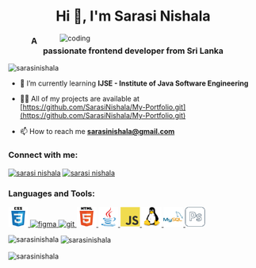 <h1 align="center">Hi 👋, I'm Sarasi Nishala</h1>

<img align="right" alt="coding" width="400" src="https://i.pinimg.com/originals/e7/26/c7/e726c74ac081eed50feee1433d12c998.gif">

<h3 align="center">A passionate frontend developer from Sri Lanka</h3>

<p align="left"> <img src="https://komarev.com/ghpvc/?username=sarasinishala&label=Profile%20views&color=0e75b6&style=flat" alt="sarasinishala" /> </p>

- 🌱 I’m currently learning **IJSE - Institute of Java Software Engineering**

- 👨‍💻 All of my projects are available at [https://github.com/SarasiNishala/My-Portfolio.git](https://github.com/SarasiNishala/My-Portfolio.git)

- 📫 How to reach me **sarasinishala@gmail.com**

<h3 align="left">Connect with me:</h3>
<p align="left">
<a href="https://linkedin.com/in/sarasi nishala" target="blank"><img align="center" src="https://raw.githubusercontent.com/rahuldkjain/github-profile-readme-generator/master/src/images/icons/Social/linked-in-alt.svg" alt="sarasi nishala" height="30" width="40" /></a>
<a href="https://fb.com/sarasi nishala" target="blank"><img align="center" src="https://raw.githubusercontent.com/rahuldkjain/github-profile-readme-generator/master/src/images/icons/Social/facebook.svg" alt="sarasi nishala" height="30" width="40" /></a>
</p>

<h3 align="left">Languages and Tools:</h3>
<p align="left"> <a href="https://www.w3schools.com/css/" target="_blank" rel="noreferrer"> <img src="https://raw.githubusercontent.com/devicons/devicon/master/icons/css3/css3-original-wordmark.svg" alt="css3" width="40" height="40"/> </a> <a href="https://www.figma.com/" target="_blank" rel="noreferrer"> <img src="https://www.vectorlogo.zone/logos/figma/figma-icon.svg" alt="figma" width="40" height="40"/> </a> <a href="https://git-scm.com/" target="_blank" rel="noreferrer"> <img src="https://www.vectorlogo.zone/logos/git-scm/git-scm-icon.svg" alt="git" width="40" height="40"/> </a> <a href="https://www.w3.org/html/" target="_blank" rel="noreferrer"> <img src="https://raw.githubusercontent.com/devicons/devicon/master/icons/html5/html5-original-wordmark.svg" alt="html5" width="40" height="40"/> </a> <a href="https://www.java.com" target="_blank" rel="noreferrer"> <img src="https://raw.githubusercontent.com/devicons/devicon/master/icons/java/java-original.svg" alt="java" width="40" height="40"/> </a> <a href="https://developer.mozilla.org/en-US/docs/Web/JavaScript" target="_blank" rel="noreferrer"> <img src="https://raw.githubusercontent.com/devicons/devicon/master/icons/javascript/javascript-original.svg" alt="javascript" width="40" height="40"/> </a> <a href="https://www.linux.org/" target="_blank" rel="noreferrer"> <img src="https://raw.githubusercontent.com/devicons/devicon/master/icons/linux/linux-original.svg" alt="linux" width="40" height="40"/> </a> <a href="https://www.mysql.com/" target="_blank" rel="noreferrer"> <img src="https://raw.githubusercontent.com/devicons/devicon/master/icons/mysql/mysql-original-wordmark.svg" alt="mysql" width="40" height="40"/> </a> <a href="https://www.photoshop.com/en" target="_blank" rel="noreferrer"> <img src="https://raw.githubusercontent.com/devicons/devicon/master/icons/photoshop/photoshop-line.svg" alt="photoshop" width="40" height="40"/> </a> </p>

<p><img align="left" src="https://github-readme-stats.vercel.app/api/top-langs?username=sarasinishala&show_icons=true&locale=en&layout=compact" alt="sarasinishala" /></p>

<p>&nbsp;<img align="center" src="https://github-readme-stats.vercel.app/api?username=sarasinishala&show_icons=true&locale=en" alt="sarasinishala" /></p>

<p><img align="center" src="https://github-readme-streak-stats.herokuapp.com/?user=sarasinishala&" alt="sarasinishala" /></p>
